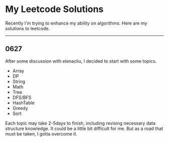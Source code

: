 # My Leetcode Solutions
Recently I'm trying to enhance my ability on algorithms. Here are my solutions to leetcode.

---
## 0627
After some discussion with elenacliu, I decided to start with some topics.
- Array
- DP
- String
- Math
- Tree
- DFS/BFS
- HashTable
- Greedy
- Sort

Each topic may take 2-5days to finish, including revising necessary data structure knowledge. It could be a little bit difficult for me. But as a road that must be taken, I gotta overcome it.
